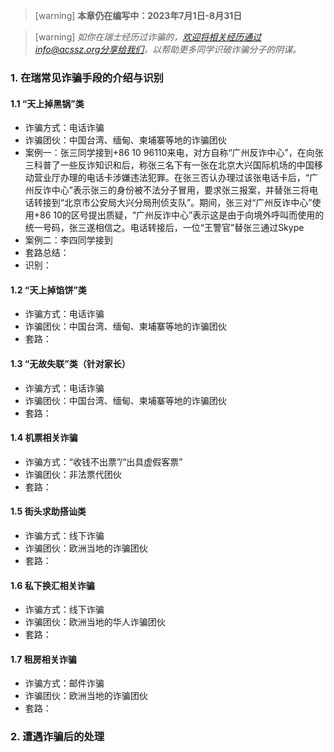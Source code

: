 > [warning] **本章仍在编写中：2023年7月1日-8月31日**

> [warning] *如你在瑞士经历过诈骗的，欢迎将相关经历通过info@acssz.org分享给我们，以帮助更多同学识破诈骗分子的阴谋。*

### **1. 在瑞常见诈骗手段的介绍与识别**
#### **1.1 “天上掉黑锅”类**
- 诈骗方式：电话诈骗
- 诈骗团伙：中国台湾、缅甸、柬埔寨等地的诈骗团伙
- 案例一：张三同学接到+86 10 96110来电，对方自称“广州反诈中心”，在向张三科普了一些反诈知识和后，称张三名下有一张在北京大兴国际机场的中国移动营业厅办理的电话卡涉嫌违法犯罪。在张三否认办理过该张电话卡后，“广州反诈中心”表示张三的身份被不法分子冒用，要求张三报案，并替张三将电话转接到“北京市公安局大兴分局刑侦支队”。期间，张三对“广州反诈中心”使用+86 10的区号提出质疑，“广州反诈中心”表示这是由于向境外呼叫而使用的统一号码，张三遂相信之。电话转接后，一位“王警官”替张三通过Skype
- 案例二：李四同学接到
- 套路总结：
- 识别：

#### **1.2 “天上掉馅饼”类**
- 诈骗方式：电话诈骗
- 诈骗团伙：中国台湾、缅甸、柬埔寨等地的诈骗团伙
- 套路：

#### **1.3 “无故失联”类（针对家长）**
- 诈骗方式：电话诈骗
- 诈骗团伙：中国台湾、缅甸、柬埔寨等地的诈骗团伙
- 套路：

#### **1.4 机票相关诈骗**
- 诈骗方式：“收钱不出票”/“出具虚假客票”
- 诈骗团伙：非法票代团伙
- 套路：

#### **1.5 街头求助搭讪类**
- 诈骗方式：线下诈骗
- 诈骗团伙：欧洲当地的诈骗团伙
- 套路：

#### **1.6 私下换汇相关诈骗**
- 诈骗方式：线下诈骗
- 诈骗团伙：欧洲当地的华人诈骗团伙
- 套路：

#### **1.7 租房相关诈骗**
- 诈骗方式：邮件诈骗
- 诈骗团伙：欧洲当地的诈骗团伙
- 套路：

### **2. 遭遇诈骗后的处理**
